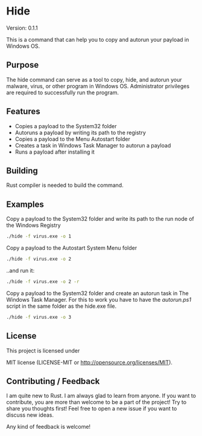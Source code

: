 # Hide

Version: 0.1.1

This is a command that can help you to copy and autorun your payload in Windows OS.

## Purpose

The hide command can serve as a tool to copy, hide, and autorun your malware, virus, or other program in Windows OS.
Administrator privileges are required to successfully run the program.

## Features

- Copies a payload to the System32 folder
- Autoruns a payload by writing its path to the registry
- Copies a payload to the Menu Autostart folder
- Creates a task in Windows Task Manager to autorun a payload
- Runs a payload after installing it

## Building

Rust compiler is needed to build the command.

## Examples

Copy a payload to the System32 folder and write its path to the run node of the Windows Registry

```bash
./hide -f virus.exe -o 1
```

Copy a payload to the Autostart System Menu folder

```bash
./hide -f virus.exe -o 2
```

..and run it:

```bash
./hide -f virus.exe -o 2 -r
```

Copy a payload to the System32 folder and create an autorun task in The Windows Task Manager.
For this to work you have to have the *autorun.ps1* script in the same folder as the hide.exe file.

```bash
./hide -f virus.exe -o 3
```

## License

This project is licensed under

MIT license (LICENSE-MIT or <http://opensource.org/licenses/MIT>).

## Contributing / Feedback

I am quite new to Rust. I am always glad to learn from anyone.
If you want to contribute, you are more than welcome to be a part of the project! Try to share you thoughts first! Feel free to open a new issue if you want to discuss new ideas.

Any kind of feedback is welcome!
